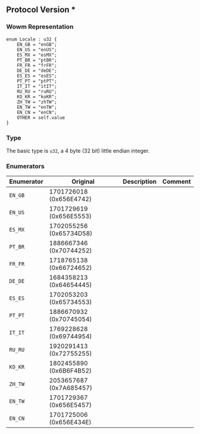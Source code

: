 ## Protocol Version *

### Wowm Representation
```rust,ignore
enum Locale : u32 {
    EN_GB = "enGB";    
    EN_US = "enUS";    
    ES_MX = "esMX";    
    PT_BR = "ptBR";    
    FR_FR = "frFR";    
    DE_DE = "deDE";    
    ES_ES = "esES";    
    PT_PT = "ptPT";    
    IT_IT = "itIT";    
    RU_RU = "ruRU";    
    KO_KR = "koKR";    
    ZH_TW = "zhTW";    
    EN_TW = "enTW";    
    EN_CN = "enCN";    
    OTHER = self.value    
}
```
### Type
The basic type is `u32`, a 4 byte (32 bit) little endian integer.
### Enumerators
| Enumerator | Original  | Description | Comment |
| --------- | -------- | ----------- | ------- |
| `EN_GB` | 1701726018 (0x656E4742) |  |  |
| `EN_US` | 1701729619 (0x656E5553) |  |  |
| `ES_MX` | 1702055256 (0x65734D58) |  |  |
| `PT_BR` | 1886667346 (0x70744252) |  |  |
| `FR_FR` | 1718765138 (0x66724652) |  |  |
| `DE_DE` | 1684358213 (0x64654445) |  |  |
| `ES_ES` | 1702053203 (0x65734553) |  |  |
| `PT_PT` | 1886670932 (0x70745054) |  |  |
| `IT_IT` | 1769228628 (0x69744954) |  |  |
| `RU_RU` | 1920291413 (0x72755255) |  |  |
| `KO_KR` | 1802455890 (0x6B6F4B52) |  |  |
| `ZH_TW` | 2053657687 (0x7A685457) |  |  |
| `EN_TW` | 1701729367 (0x656E5457) |  |  |
| `EN_CN` | 1701725006 (0x656E434E) |  |  |

